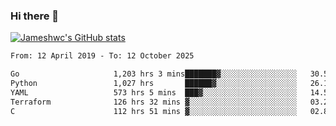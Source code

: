 ### Hi there 👋

[![Jameshwc's GitHub stats](https://github-readme-stats.vercel.app/api?username=jameshwc)](https://github.com/anuraghazra/github-readme-stats)

<!--START_SECTION:waka-->

```txt
From: 12 April 2019 - To: 12 October 2025

Go                     1,203 hrs 3 mins███████▓░░░░░░░░░░░░░░░░░   30.58 %
Python                 1,027 hrs       ██████▓░░░░░░░░░░░░░░░░░░   26.11 %
YAML                   573 hrs 5 mins  ███▓░░░░░░░░░░░░░░░░░░░░░   14.57 %
Terraform              126 hrs 32 mins ▓░░░░░░░░░░░░░░░░░░░░░░░░   03.22 %
C                      112 hrs 51 mins ▓░░░░░░░░░░░░░░░░░░░░░░░░   02.87 %
```

<!--END_SECTION:waka-->